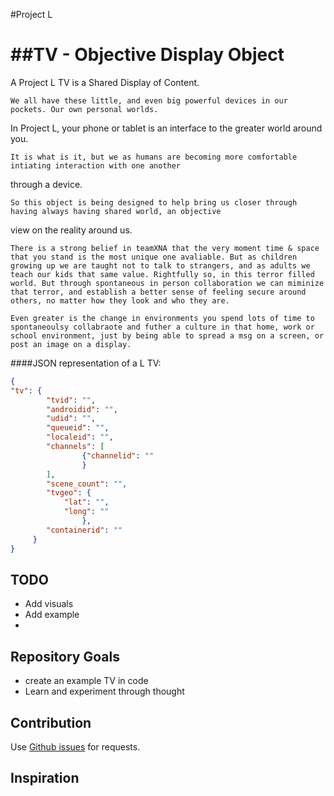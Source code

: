 #Project L

##TV - Objective Display Object
===

A Project L TV is a Shared Display of Content.

    We all have these little, and even big powerful devices in our pockets. Our own personal worlds.
In Project L, your phone or tablet is an interface to the greater world around you.

    It is what is it, but we as humans are becoming more comfortable intiating interaction with one another
through a device.

    So this object is being designed to help bring us closer through having always having shared world, an objective
view on the reality around us.

    There is a strong belief in teamXNA that the very moment time & space that you stand is the most unique one avaliable. But as children growing up we are taught not to talk to strangers, and as adults we teach our kids that same value. Rightfully so, in this terror filled world. But through spontaneous in person collaboration we can miminize that terror, and establish a better sense of feeling secure around others, no matter how they look and who they are.
    
    Even greater is the change in environments you spend lots of time to spontaneoulsy collabraote and futher a culture in that home, work or school environment, just by being able to spread a msg on a screen, or post an image on a display.

####JSON representation of a L TV:

```json
{
"tv": {
        "tvid": "",
        "androidid": "",
        "udid": "",
        "queueid": "",
        "localeid": "",
        "channels": [
                {"channelid": ""
                }
        ],
        "scene_count": "",
        "tvgeo": {
            "lat": "",
            "long": ""
                },
        "containerid": ""
     }
}
```
TODO
------------
* Add visuals
* Add example
* 

Repository Goals
------------
* create an example TV in code
* Learn and experiment through thought


Contribution
------------

Use [Github issues](https://github.com/projectL/Tv/issues) for requests.

Inspiration
------------

